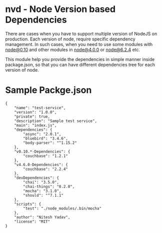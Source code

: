 # nvd - Node Version based Dependencies

There are cases when you have to support multiple version of NodeJS on production. Each version of node, require specific dependency management. In such cases, when you need to use some modules with node@0.10 and other modules in node@4.0.0 or node@6.2.4 etc. 

This module help you provide the dependencies in simple manner inside package.json, so that you can have different dependencies tree for each version of node.

# Sample Packge.json

```
{
	"name": "test-service",
	"version": "1.0.0",
	"private": true,
	"description": "Sample test service",
	"main": "index.js",
	"dependencies": {
		"async": "2.0.1",
		"bluebird": "3.4.6",
		"body-parser": "^1.15.2"
	},
	"v0.10.*-Dependencies": {
		"couchbase": "1.2.1"
	},
	"v4.6.0-Dependencies": {
		"couchbase": "2.2.4"
	},
	"devDependencies": {
		"chai": "3.5.0",
		"chai-things": "0.2.0",
		"mocha": "3.1.0",
		"should": "^7.1.1"
	},
	"scripts": {
		"test": "./node_modules/.bin/mocha"
	},
	"author": "Nitesh Yadav",
	"license": "MIT"
}
```
